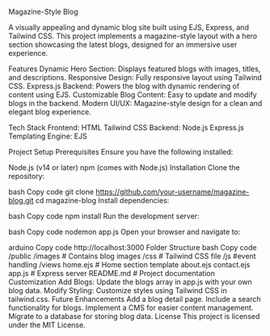 Magazine-Style Blog

A visually appealing and dynamic blog site built using EJS, Express, and Tailwind CSS. This project implements a magazine-style layout with a hero section showcasing the latest blogs, designed for an immersive user experience.

Features
Dynamic Hero Section: Displays featured blogs with images, titles, and descriptions.
Responsive Design: Fully responsive layout using Tailwind CSS.
Express.js Backend: Powers the blog with dynamic rendering of content using EJS.
Customizable Blog Content: Easy to update and modify blogs in the backend.
Modern UI/UX: Magazine-style design for a clean and elegant blog experience.

Tech Stack
Frontend:
HTML
Tailwind CSS
Backend:
Node.js
Express.js
Templating Engine:
EJS


Project Setup
Prerequisites
Ensure you have the following installed:

Node.js (v14 or later)
npm (comes with Node.js)
Installation
Clone the repository:

bash
Copy code
git clone https://github.com/your-username/magazine-blog.git
cd magazine-blog
Install dependencies:

bash
Copy code
npm install
Run the development server:

bash
Copy code
nodemon app.js
Open your browser and navigate to:

arduino
Copy code
http://localhost:3000
Folder Structure
bash
Copy code
/public
  /images         # Contains blog images
  /css            # Tailwind CSS file
  /js             #event handling
/views
  home.ejs         # Home section template
  about.ejs
  contact.ejs
app.js            # Express server
README.md         # Project documentation
Customization
Add Blogs: Update the blogs array in app.js with your own blog data.
Modify Styling: Customize styles using Tailwind CSS in tailwind.css.
Future Enhancements
Add a blog detail page.
Include a search functionality for blogs.
Implement a CMS for easier content management.
Migrate to a database for storing blog data.
License
This project is licensed under the MIT License.


